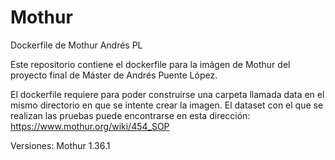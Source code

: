 # Mothur
Dockerfile de Mothur Andrés PL

Este repositorio contiene el dockerfile para la imágen de Mothur del proyecto final de Máster de Andrés Puente López. 

El dockerfile requiere para poder construirse una carpeta llamada data en el mismo directorio en que se intente crear la imagen. 
El dataset con el que se realizan las pruebas puede encontrarse en esta dirección: https://www.mothur.org/wiki/454_SOP

Versiones: Mothur 1.36.1
